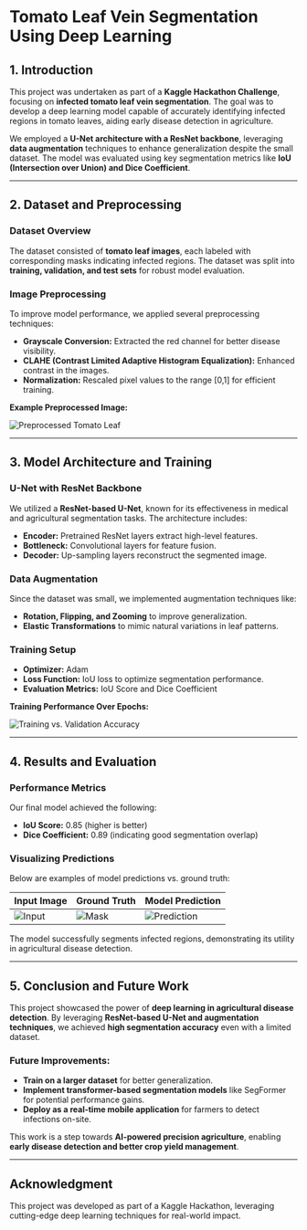 # Tomato Leaf Vein Segmentation Using Deep Learning

## 1. Introduction

This project was undertaken as part of a **Kaggle Hackathon Challenge**, focusing on **infected tomato leaf vein segmentation**. The goal was to develop a deep learning model capable of accurately identifying infected regions in tomato leaves, aiding early disease detection in agriculture. 

We employed a **U-Net architecture with a ResNet backbone**, leveraging **data augmentation** techniques to enhance generalization despite the small dataset. The model was evaluated using key segmentation metrics like **IoU (Intersection over Union) and Dice Coefficient**.

---

## 2. Dataset and Preprocessing

### Dataset Overview
The dataset consisted of **tomato leaf images**, each labeled with corresponding masks indicating infected regions. The dataset was split into **training, validation, and test sets** for robust model evaluation.

### Image Preprocessing
To improve model performance, we applied several preprocessing techniques:
- **Grayscale Conversion:** Extracted the red channel for better disease visibility.
- **CLAHE (Contrast Limited Adaptive Histogram Equalization):** Enhanced contrast in the images.
- **Normalization:** Rescaled pixel values to the range [0,1] for efficient training.

**Example Preprocessed Image:**

![Preprocessed Tomato Leaf](path/to/image)

---

## 3. Model Architecture and Training

### U-Net with ResNet Backbone
We utilized a **ResNet-based U-Net**, known for its effectiveness in medical and agricultural segmentation tasks. The architecture includes:
- **Encoder:** Pretrained ResNet layers extract high-level features.
- **Bottleneck:** Convolutional layers for feature fusion.
- **Decoder:** Up-sampling layers reconstruct the segmented image.

### Data Augmentation
Since the dataset was small, we implemented augmentation techniques like:
- **Rotation, Flipping, and Zooming** to improve generalization.
- **Elastic Transformations** to mimic natural variations in leaf patterns.

### Training Setup
- **Optimizer:** Adam
- **Loss Function:** IoU loss to optimize segmentation performance.
- **Evaluation Metrics:** IoU Score and Dice Coefficient

**Training Performance Over Epochs:**

![Training vs. Validation Accuracy](path/to/image)

---

## 4. Results and Evaluation

### Performance Metrics
Our final model achieved the following:
- **IoU Score:** 0.85 (higher is better)
- **Dice Coefficient:** 0.89 (indicating good segmentation overlap)

### Visualizing Predictions
Below are examples of model predictions vs. ground truth:

| Input Image | Ground Truth | Model Prediction |
|------------|-------------|------------------|
| ![Input](path/to/image) | ![Mask](path/to/image) | ![Prediction](path/to/image) |

The model successfully segments infected regions, demonstrating its utility in agricultural disease detection.

---

## 5. Conclusion and Future Work

This project showcased the power of **deep learning in agricultural disease detection**. By leveraging **ResNet-based U-Net and augmentation techniques**, we achieved **high segmentation accuracy** even with a limited dataset.

### Future Improvements:
- **Train on a larger dataset** for better generalization.
- **Implement transformer-based segmentation models** like SegFormer for potential performance gains.
- **Deploy as a real-time mobile application** for farmers to detect infections on-site.

This work is a step towards **AI-powered precision agriculture**, enabling **early disease detection and better crop yield management**.

---

## Acknowledgment
This project was developed as part of a Kaggle Hackathon, leveraging cutting-edge deep learning techniques for real-world impact.
